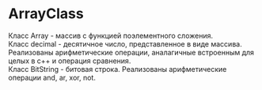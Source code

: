 # ArrayClass



Класс Array - массив c функцией поэлементного сложения.<br>
Класс decimal - десятичное число, представленное в виде массива. Реализованы арифметические операции, аналагичные встроенным для целых в с++ и операция сравнения. <br>
Класс BitString - битовая строка. Реализованы арифметические операции and, ar, xor, not.
